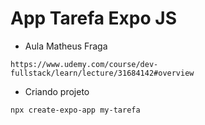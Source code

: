 # App Tarefa Expo JS
* Aula Matheus Fraga
```
https://www.udemy.com/course/dev-fullstack/learn/lecture/31684142#overview
```

* Criando projeto
```
npx create-expo-app my-tarefa
```